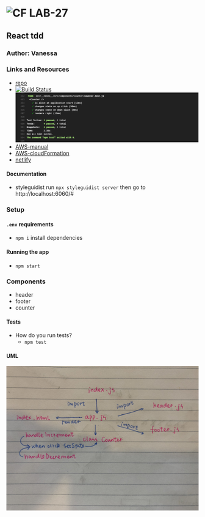 ![CF](http://i.imgur.com/7v5ASc8.png) LAB-27
=================================================

## React tdd

### Author: Vanessa

### Links and Resources
* [repo](https://github.com/401-advanced-javascript-v/lab-27)
* [![Build Status](https://travis-ci.com/401-advanced-javascript-v/lab-27.svg?branch=master)](https://travis-ci.com/401-advanced-javascript-v/lab-27)
  ![Don't know why](./tdd.png)
* [AWS-manual](http://lab27tdd.s3-website-us-west-2.amazonaws.com/)
* [AWS-cloudFormation](https://lab27tddstack-lab27tddbucket-11my77v456tot.s3.us-east-2.amazonaws.com/index.html)
* [netlify](https://jovial-mestorf-ea20c9.netlify.com/)

#### Documentation
* styleguidist 
    run `npx styleguidist server`
    then go to http://localhost:6060/#

### Setup
#### `.env` requirements
* `npm i` install dependencies

#### Running the app
* `npm start`

### Components
* header
* footer
* counter

#### Tests
* How do you run tests?
  * `npm test`


#### UML
![Data flow](./Data-flow.JPG)